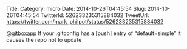 Title: 
Category: micro
Date: 2014-10-26T04:45:54
Slug: 2014-10-26T04:45:54
TwitterId: 526233235315884032
TweetUrl: https://twitter.com/mark_philpot/status/526233235315884032

[@gitboxapp](https://twitter.com/gitboxapp) If your .gitconfig has a [push] entry of “default=simple” it causes the repo not to update